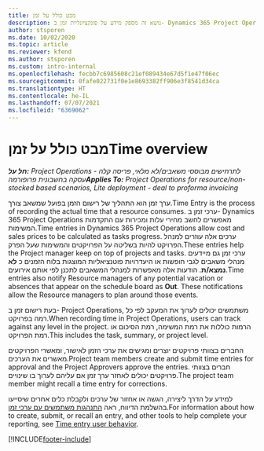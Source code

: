 ```yaml
---
title: מבט כולל על זמן
description: נושא זה מספק מידע על פונקציונליות זמן ב- Dynamics 365 Project Operations.
author: stsporen
ms.date: 10/02/2020
ms.topic: article
ms.reviewer: kfend
ms.author: stsporen
ms.custom: intro-internal
ms.openlocfilehash: fecbb7c6985608c21ef089434e67d5f1e47f06ec
ms.sourcegitcommit: 0fafe022731f0e1e8693382ff906e3f8541d34ca
ms.translationtype: HT
ms.contentlocale: he-IL
ms.lasthandoff: 07/07/2021
ms.locfileid: "6369062"
---
```

# <a name="time-overview"></a><span data-ttu-id="873c8-103">מבט כולל על זמן</span><span class="sxs-lookup"><span data-stu-id="873c8-103">Time overview</span></span>

<span data-ttu-id="873c8-104">_**חל על:** Project Operations לתרחישים מבוססי משאבים/לא מלאי, פריסה קלה - עסקה בחשבונית פרופורמה_</span><span class="sxs-lookup"><span data-stu-id="873c8-104">_**Applies To:** Project Operations for resource/non-stocked based scenarios, Lite deployment - deal to proforma invoicing_</span></span>

<span data-ttu-id="873c8-105">ערך זמן הוא התהליך של רישום הזמן בפועל שמשאב צורך.</span><span class="sxs-lookup"><span data-stu-id="873c8-105">Time Entry is the process of recording the actual time that a resource consumes.</span></span> <span data-ttu-id="873c8-106">ערכי זמן ב- Dynamics 365 Project Operations מאפשרים לחשב מחירי עלות ומכירות עם התקדמות המשימות.</span><span class="sxs-lookup"><span data-stu-id="873c8-106">Time entries in Dynamics 365 Project Operations allow cost and sales prices to be calculated as tasks progress.</span></span> <span data-ttu-id="873c8-107">ערכים אלה עוזרים למנהל הפרויקט להיות בשליטה על הפרויקטים והמשימות שעל הפרק.</span><span class="sxs-lookup"><span data-stu-id="873c8-107">These entries help the Project manager keep on top of projects and tasks.</span></span> <span data-ttu-id="873c8-108">ערכי זמן גם מיידעים מנהלי משאבים לגבי חופשות או היעדרויות פוטנציאליות המוצגות בלוח הזמנים כ **לא נמצא/ת**. הודעות אלה מאפשרות למנהלי המשאבים לתכנן לפי אותם אירועים.</span><span class="sxs-lookup"><span data-stu-id="873c8-108">Time entries also notify Resource managers of any potential vacation or absences that appear on the schedule board as **Out**. These notifications allow the Resource managers to plan around those events.</span></span>

<span data-ttu-id="873c8-109">בעת רישום זמן ב- Project Operations, משתמשים יכולים לערוך את המעקב לפי כל רמה בפרויקט.</span><span class="sxs-lookup"><span data-stu-id="873c8-109">When recording time in Project Operations, users can track against any level in the project.</span></span> <span data-ttu-id="873c8-110">הרמות כוללות את רמת המשימה, רמת הסיכום או רמת הפרויקט.</span><span class="sxs-lookup"><span data-stu-id="873c8-110">This includes the task, summary, or project level.</span></span>

<span data-ttu-id="873c8-111">החברים בצוותי פרויקטים יוצרים ומגישים את ערכי הזמן לאישור, ומאשרי הפרויקטים מאשרים את הערכים.</span><span class="sxs-lookup"><span data-stu-id="873c8-111">Project team members create and submit time entries for approval and the Project Approvers approve the entries.</span></span> <span data-ttu-id="873c8-112">חברים בצוותי פרויקטים יכולים לאחזר ערך זמן אם עליהם לערוך בו שינויים.</span><span class="sxs-lookup"><span data-stu-id="873c8-112">The project team member might recall a time entry for corrections.</span></span>

<span data-ttu-id="873c8-113">למידע על הדרך ליצירה, הגשה או אחזור של ערכים ולקבלת כלים אחרים שיסייעו בהשלמת הדיווח, ראה [התנהגות משתמשים עם ערכי זמן](ui-behavior-time.md).</span><span class="sxs-lookup"><span data-stu-id="873c8-113">For information about how to create, submit, or recall an entry, and other tools to help complete your reporting, see [Time entry user behavior](ui-behavior-time.md).</span></span>



[!INCLUDE[footer-include](../includes/footer-banner.md)]